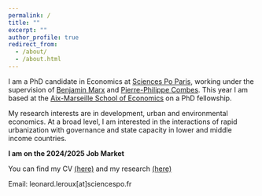 ```yaml
---
permalink: /
title: ""
excerpt: ""
author_profile: true
redirect_from: 
  - /about/
  - /about.html
---
```


I am a PhD candidate in Economics at [Sciences Po Paris](https://www.sciencespo.fr/department-economics/), working under the supervision of [Benjamin Marx](https://sites.google.com/view/bmarx/home) and [Pierre-Philippe Combes](https://sites.google.com/view/pierrephilippecombes/). This year I am based at the [Aix-Marseille School of Economics](https://www.amse-aixmarseille.fr/en) on a PhD fellowship.

My research interests are in development, urban and environmental economics. At a broad level, I am interested in the interactions of rapid urbanization with governance and state capacity in lower and middle income countries.

**I am on the 2024/2025 Job Market**

You can find my CV [(here)](https://leonardleroux.github.io/files/Leonard%20le%20Roux.pdf) and my research [(here)](https://leonardleroux.github.io/research/)


Email: leonard.leroux[at]sciencespo.fr
